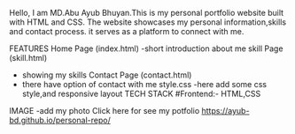 Hello, I am MD.Abu Ayub Bhuyan.This is my personal portfolio website built with HTML and CSS. The website showcases my personal information,skills and contact process. it serves as a platform to connect with me.

FEATURES
Home Page (index.html)
  -short introduction about me
skill Page (skill.html)
  - showing my skills
Contact Page (contact.html)
  - there have option of contact with me
style.css
 -here add some css style,and responsive layout
TECH STACK
#Frontend:- HTML,CSS

IMAGE
 -add my photo
Click here for see my potfolio
https://ayub-bd.github.io/personal-repo/
